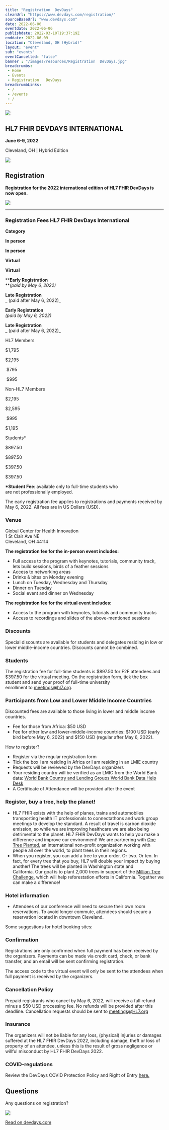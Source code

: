 ```yaml
--- 
title: "Registration  DevDays"
cleanUrl: "https://www.devdays.com/registration/"
sourceBaseUrl: "www.devdays.com"
date: 2022-06-06
eventdate: 2022-06-06
publishdate: 2022-03-10T19:37:19Z
enddate: 2022-06-09
location: "Cleveland, OH (Hybrid)"
layout: "event"
sub: "events"
eventCancelled: "false"
banner : "/images/resources/Registration  DevDays.jpg"
breadcrumbs:
 - Home
 - Events
 - Registration   DevDays
breadcrumbLinks:
 - / 
 - /events
 - / 
---
```

![](https://www.devdays.com/wp-content/uploads/2021/11/DevDays_Cleveland_2022_1.jpg)

**HL7 FHIR DEVDAYS INTERNATIONAL**
----------------------------------

**June 6-9, 2022**

Cleveland, OH | Hybrid Edition

![](https://www.devdays.com/wp-content/uploads/2021/11/DevDays_box_images_12.png)

**Registration**
----------------

****Registration for the 2022 international edition of HL7 FHIR DevDays is now open.****

[![](https://www.devdays.com/wp-content/uploads/2022/03/Register_Berlin-1.png)](https://hl7.de/fhir-devdays-2022/)

* * *

### Registration Fees HL7 FHIR DevDays International

**Category**

**In person**

**In person**

**Virtual**

**Virtual**

****Early Registration**  
**_(paid by May 6, 2022)_

**Late Registration**  
_ (paid after May 6, 2022)_

******Early Registration******  
_(paid by May 6, 2022)_

**Late Registration**  
_ (paid after May 6, 2022)_

HL7 Members

$1,795

$2,195

 $795

 $995

Non-HL7 Members

$2,195

$2,595

 $995

$1,195

Students\*

$897.50

$897.50

$397.50

$397.50

**\*Student Fee**: available only to full-time students who are not professionally employed.

The early registration fee applies to registrations and payments received by May 6, 2022. All fees are in US Dollars (USD).

### **Venue**

Global Center for Health Innovation  
1 St Clair Ave NE  
Cleveland, OH 44114

**The registration fee for the in-person event includes:**

*   Full access to the program with keynotes, tutorials, community track, lets build sessions, birds of a feather sessions
*   Access to networking areas
*   Drinks & bites on Monday evening
*   Lunch on Tuesday, Wednesday and Thursday
*   Dinner on Tuesday
*   Social event and dinner on Wednesday

  
**The registration fee for the virtual event includes:**

*   Access to the program with keynotes, tutorials and community tracks
*   Access to recordings and slides of the above-mentioned sessions

### Discounts

Special discounts are available for students and delegates residing in low or lower middle-income countries. Discounts cannot be combined.

### Students

The registration fee for full-time students is $897.50 for F2F attendees and $397.50 for the virtual meeting. On the registration form, tick the box student and send your proof of full-time university enrollment to [meetings@hl7.org](mailto:devdays@fire.ly).

### Participants from Low and Lower Middle Income Countries

Discounted fees are available to those living in lower and middle income countries.

*   Fee for those from Africa: $50 USD
*   Fee for other low and lower-middle-income countries: $100 USD (early bird before May 6, 2022) and $150 USD (regular after May 6, 2022).

How to register?

*   Register via the regular registration form
*   Tick the box I am residing in Africa or I am residing in an LMIE country
*   Requests will be reviewed by the DevDays organizers
*   Your residing country will be verified as an LMIC from the World Bank data: [World Bank Country and Lending Groups World Bank Data Help Desk](https://datahelpdesk.worldbank.org/knowledgebase/articles/906519-world-bank-country-and-lending-groups)
*   A Certificate of Attendance will be provided after the event

### Register, buy a tree, help the planet!

*   HL7 FHIR exists with the help of planes, trains and automobiles transporting health IT professionals to connectathons and work group meetings to develop the standard. A result of travel is carbon dioxide emission, so while we are improving healthcare we are also being detrimental to the planet. HL7 FHIR DevDays wants to help you make a difference and improve our environment! We are partnering with [One Tree Planted](https://onetreeplanted.org/), an international non-profit organization working with people all over the world, to plant trees in their regions.
*   When you register, you can add a tree to your order. Or two. Or ten. In fact, for every tree that you buy, HL7 will double your impact by buying another! The trees will be planted in Washington state and California. Our goal is to plant 2,000 trees in support of the [Million Tree Challenge](https://onetreeplanted.org/pages/million-tree-challenge), which will help reforestation efforts in California. Together we can make a difference!

### Hotel information

*   Attendees of our conference will need to secure their own room reservations. To avoid longer commute, attendees should secure a reservation located in downtown Cleveland.

Some suggestions for hotel booking sites:

### Confirmation

Registrations are only confirmed when full payment has been received by the organizers. Payments can be made via credit card, check, or bank transfer, and an email will be sent confirming registration.

The access code to the virtual event will only be sent to the attendees when full payment is received by the organizers.

### Cancellation Policy

Prepaid registrants who cancel by May 6, 2022, will receive a full refund minus a $50 USD processing fee. No refunds will be provided after this deadline. Cancellation requests should be sent to [meetings@HL7.org](mailto:meetings@HL7.org)

### Insurance

The organizers will not be liable for any loss, (physical) injuries or damages suffered at the HL7 FHIR DevDays 2022, including damage, theft or loss of property of an attendee, unless this is the result of gross negligence or willful misconduct by HL7 FHIR DevDays 2022.

### COVID-regulations

Review the DevDays COVID Protection Policy and Right of Entry [here.](https://www.devdays.com/devdays-covid-protection-policy/)

Questions
---------

Any questions on registration?

![](https://www.devdays.com/wp-content/uploads/2022/02/DevDays_Mary_Ann_2.png)

  
  
[Read on devdays.com](https://www.devdays.com/registration/)
